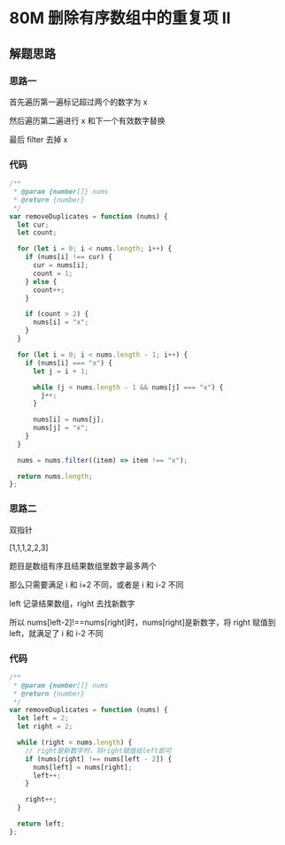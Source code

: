 # 80M 删除有序数组中的重复项 II

## 解题思路

### 思路一

首先遍历第一遍标记超过两个的数字为 x

然后遍历第二遍进行 x 和下一个有效数字替换

最后 filter 去掉 x

### 代码

```js
/**
 * @param {number[]} nums
 * @return {number}
 */
var removeDuplicates = function (nums) {
  let cur;
  let count;

  for (let i = 0; i < nums.length; i++) {
    if (nums[i] !== cur) {
      cur = nums[i];
      count = 1;
    } else {
      count++;
    }

    if (count > 2) {
      nums[i] = "x";
    }
  }

  for (let i = 0; i < nums.length - 1; i++) {
    if (nums[i] === "x") {
      let j = i + 1;

      while (j < nums.length - 1 && nums[j] === "x") {
        j++;
      }

      nums[i] = nums[j];
      nums[j] = "x";
    }
  }

  nums = nums.filter((item) => item !== "x");

  return nums.length;
};
```

### 思路二

双指针

[1,1,1,2,2,3]

题目是数组有序且结果数组里数字最多两个

那么只需要满足 i 和 i+2 不同，或者是 i 和 i-2 不同

left 记录结果数组，right 去找新数字

所以 nums[left-2]!==nums[right]时，nums[right]是新数字，将 right 赋值到 left，就满足了 i 和 i-2 不同

### 代码

```js
/**
 * @param {number[]} nums
 * @return {number}
 */
var removeDuplicates = function (nums) {
  let left = 2;
  let right = 2;

  while (right < nums.length) {
    // right是新数字时，将right赋值给left即可
    if (nums[right] !== nums[left - 2]) {
      nums[left] = nums[right];
      left++;
    }

    right++;
  }

  return left;
};
```
